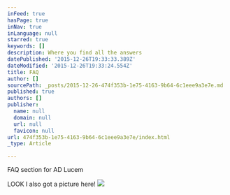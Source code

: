 ```yaml
---
inFeed: true
hasPage: true
inNav: true
inLanguage: null
starred: true
keywords: []
description: Where you find all the answers
datePublished: '2015-12-26T19:33:33.389Z'
dateModified: '2015-12-26T19:33:24.554Z'
title: FAQ
author: []
sourcePath: _posts/2015-12-26-474f353b-1e75-4163-9b64-6c1eee9a3e7e.md
published: true
authors: []
publisher:
  name: null
  domain: null
  url: null
  favicon: null
url: 474f353b-1e75-4163-9b64-6c1eee9a3e7e/index.html
_type: Article

---
```

FAQ section for AD Lucem 

LOOK I also got a picture here! ![](https://the-grid-user-content.s3-us-west-2.amazonaws.com/eee10d4b-f005-4c74-a0a8-b438c3e5bf1f.JPG)